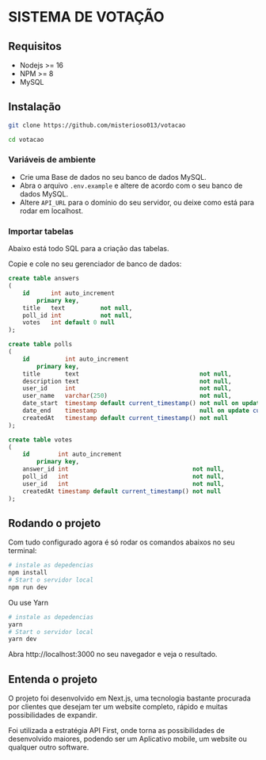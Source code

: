 # SISTEMA DE VOTAÇÃO

## Requisitos
- Nodejs >= 16
- NPM >= 8
- MySQL

## Instalação

```bash
git clone https://github.com/misterioso013/votacao

cd votacao
```
### Variáveis de ambiente
- Crie uma Base de dados no seu banco de dados MySQL.
- Abra o arquivo `.env.example` e altere de acordo com o seu banco de dados MySQL.
- Altere `API_URL` para o domínio do seu servidor, ou deixe como está para rodar em localhost.

### Importar tabelas
Abaixo está todo SQL para a criação das tabelas.

Copie e cole no seu gerenciador de banco de dados:
```sql
create table answers
(
    id      int auto_increment
        primary key,
    title   text          not null,
    poll_id int           not null,
    votes   int default 0 null
);

create table polls
(
    id          int auto_increment
        primary key,
    title       text                                  not null,
    description text                                  not null,
    user_id     int                                   not null,
    user_name   varchar(250)                          not null,
    date_start  timestamp default current_timestamp() not null on update current_timestamp(),
    date_end    timestamp                             null on update current_timestamp(),
    createdAt   timestamp default current_timestamp() not null
);

create table votes
(
    id        int auto_increment
        primary key,
    answer_id int                                   not null,
    poll_id   int                                   not null,
    user_id   int                                   not null,
    createdAt timestamp default current_timestamp() not null
);
```
## Rodando o projeto
Com tudo configurado agora é só rodar os comandos abaixos no seu terminal:
```bash
# instale as depedencias
npm install
# Start o servidor local
npm run dev
```
Ou use Yarn
```bash
# instale as depedencias
yarn
# Start o servidor local
yarn dev
```
Abra http://localhost:3000 no seu navegador e veja o resultado.

## Entenda o projeto
O projeto foi desenvolvido em Next.js, uma tecnologia bastante procurada por clientes que desejam ter um website completo, rápido e muitas possibilidades de expandir.

Foi utilizada a estratégia API First, onde torna as possibilidades de desenvolvido maiores, podendo ser um Aplicativo mobile, um website ou qualquer outro software.